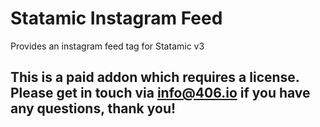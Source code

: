 # Statamic Instagram Feed

Provides an instagram feed tag for Statamic v3

## This is a paid addon which requires a license. Please get in touch via info@406.io if you have any questions, thank you!